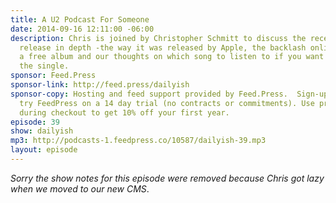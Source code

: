 ```yaml
---
title: A U2 Podcast For Someone
date: 2014-09-16 12:11:00 -06:00
description: Chris is joined by Christopher Schmitt to discuss the recent U2 album
  release in depth -the way it was released by Apple, the backlash online to getting
  a free album and our thoughts on which song to listen to if you want to go beyond
  the single.
sponsor: Feed.Press
sponsor-link: http://feed.press/dailyish
sponsor-copy: Hosting and feed support provided by Feed.Press.  Sign-up today and
  try FeedPress on a 14 day trial (no contracts or commitments). Use promo code "dailyish"
  during checkout to get 10% off your first year.
episode: 39
show: dailyish
mp3: http://podcasts-1.feedpress.co/10587/dailyish-39.mp3
layout: episode
---
```


<em>Sorry the show notes for this episode were removed because Chris got lazy when we moved to our new CMS</em>.
